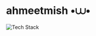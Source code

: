 # ahmeetmish •⩊•

![Tech Stack](https://skillicons.dev/icons?i=css,js,ts,tailwind,react,nextjs,nodejs,express)
